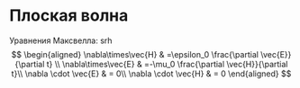 # Плоская волна
Уравнения Максвелла:
srh
$$
\begin{aligned}
\nabla\times\vec{H} & =\epsilon_0 \frac{\partial \vec{E}}{\partial t} \\
 \nabla\times\vec{E} & =-\mu_0 \frac{\partial \vec{H}}{\partial t}\\
 \nabla \cdot \vec{E} & = 0\\
 \nabla \cdot \vec{H} & = 0
\end{aligned}
$$
